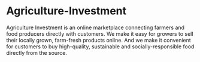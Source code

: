 # Agriculture-Investment
Agriculture Investment is an online marketplace connecting farmers and food producers directly with customers. We make it easy for growers to sell their locally grown, farm-fresh products online. And we make it convenient for customers to buy high-quality, sustainable and socially-responsible food directly from the source.
